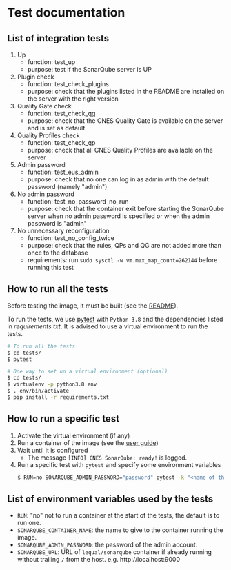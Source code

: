 # Test documentation

## List of integration tests

1. Up
    * function: test_up
    * purpose: test if the SonarQube server is UP
1. Plugin check
    * function: test_check_plugins
    * purpose: check that the plugins listed in the README are installed on the server with the right version
1. Quality Gate check
    * function: test_check_qg
    * purpose: check that the CNES Quality Gate is available on the server and is set as default
1. Quality Profiles check
    * function: test_check_qp
    * purpose: check that all CNES Quality Profiles are available on the server
1. Admin password
    * function: test_eus_admin
    * purpose: check that no one can log in as admin with the default password (namely "admin")
1. No admin password
    * function: test_no_password_no_run
    * purpose: check that the container exit before starting the SonarQube server when no admin password is specified or when the admin password is "admin"
1. No unnecessary reconfiguration
    * function: test_no_config_twice
    * purpose: check that the rules, QPs and QG are not added more than once to the database
    * requirements: run `sudo sysctl -w vm.max_map_count=262144` before running this test

## How to run all the tests

Before testing the image, it must be built (see the [README](https://github.com/cnescatlab/sonarqube#how-to-build-the-image)).

To run the tests, we use [pytest](https://docs.pytest.org/en/stable/) with `Python 3.8` and the dependencies listed in _requirements.txt_. It is advised to use a virtual environment to run the tests.

```sh
# To run all the tests
$ cd tests/
$ pytest
```

```sh
# One way to set up a virtual environment (optional)
$ cd tests/
$ virtualenv -p python3.8 env
$ . env/bin/activate
$ pip install -r requirements.txt
```

## How to run a specific test

1. Activate the virtual environment (if any)
1. Run a container of the image (see the [user guide](https://github.com/cnescatlab/sonarqube#user-guide))
1. Wait until it is configured
    * The message `[INFO] CNES SonarQube: ready!` is logged.
1. Run a specific test with `pytest` and specify some environment variables
    ```sh
    $ RUN=no SONARQUBE_ADMIN_PASSWORD="password" pytest -k "<name of the test>"
    ```

## List of environment variables used by the tests

* `RUN`: "no" not to run a container at the start of the tests, the default is to run one.
* `SONARQUBE_CONTAINER_NAME`: the name to give to the container running the image.
* `SONARQUBE_ADMIN_PASSWORD`: the password of the admin account.
* `SONARQUBE_URL`: URL of `lequal/sonarqube` container if already running without trailing `/` from the host. e.g. http://localhost:9000
